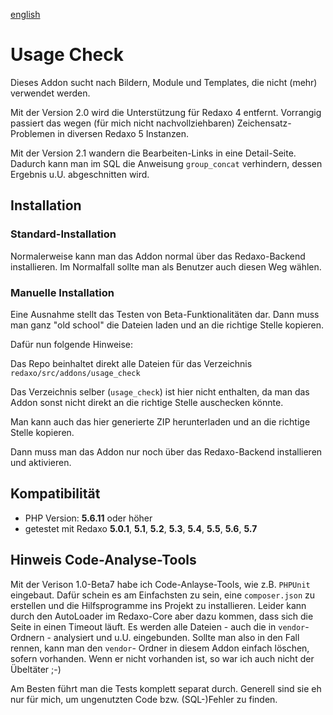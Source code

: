 [english](README_en.md)

# Usage Check

Dieses Addon sucht nach Bildern, Module und Templates, die nicht (mehr) verwendet werden.

Mit der Version 2.0 wird die Unterstützung für Redaxo 4 entfernt. Vorrangig passiert das wegen (für mich nicht
nachvollziehbaren) Zeichensatz-Problemen in diversen Redaxo 5 Instanzen.

Mit der Version 2.1 wandern die Bearbeiten-Links in eine Detail-Seite. Dadurch kann man im SQL die Anweisung
`group_concat` verhindern, dessen Ergebnis u.U. abgeschnitten wird.

## Installation

### Standard-Installation
Normalerweise kann man das Addon normal über das Redaxo-Backend installieren. Im Normalfall sollte man als Benutzer auch
diesen Weg wählen.


### Manuelle Installation
Eine Ausnahme stellt das Testen von Beta-Funktionalitäten dar. Dann muss man ganz "old school" die Dateien laden und an
die richtige Stelle kopieren.

Dafür nun folgende Hinweise:

Das Repo beinhaltet direkt alle Dateien für das Verzeichnis `redaxo/src/addons/usage_check`

Das Verzeichnis selber (`usage_check`) ist hier nicht enthalten, da man das Addon sonst nicht direkt an die richtige
Stelle auschecken könnte.

Man kann auch das hier generierte ZIP herunterladen und an die richtige Stelle kopieren.

Dann muss man das Addon nur noch über das Redaxo-Backend installieren und aktivieren.

## Kompatibilität
- PHP Version: __5.6.11__ oder höher
- getestet mit Redaxo __5.0.1__, __5.1__, __5.2__,  __5.3__,  __5.4__,  __5.5__,  __5.6__,  __5.7__

## Hinweis Code-Analyse-Tools
Mit der Verison 1.0-Beta7 habe ich Code-Anlayse-Tools, wie z.B. `PHPUnit` eingebaut. Dafür schein es am Einfachsten zu
sein, eine `composer.json` zu erstellen und die Hilfsprogramme ins Projekt zu installieren. Leider kann durch den
AutoLoader im Redaxo-Core aber dazu kommen, dass sich die Seite in einen Timeout läuft. Es werden alle Dateien - auch
die in `vendor`-Ordnern - analysiert und u.U. eingebunden. Sollte man also in den Fall rennen, kann man den `vendor`-
Ordner in diesem Addon einfach löschen, sofern vorhanden. Wenn er nicht vorhanden ist, so war ich auch nicht der
Übeltäter ;-)

Am Besten führt man die Tests komplett separat durch. Generell sind sie eh nur für mich, um ungenutzten Code bzw.
(SQL-)Fehler zu finden.

